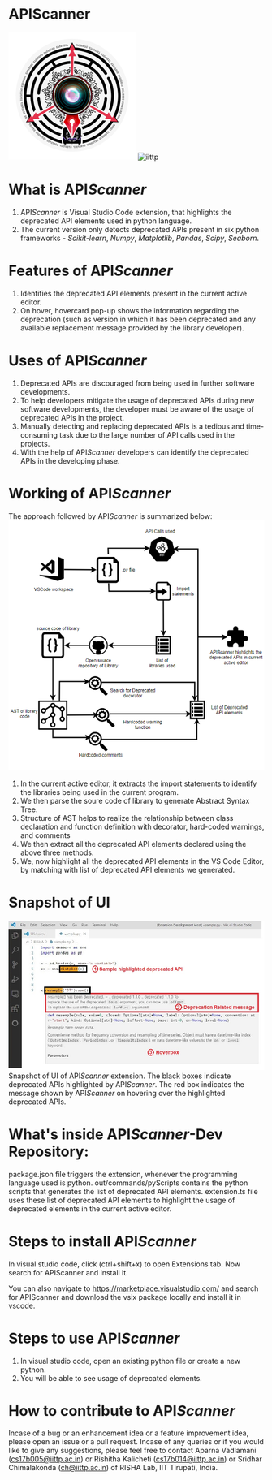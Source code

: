# APIScanner
![risha](images/logo.png)
![iittp](https://user-images.githubusercontent.com/42757231/99178231-f3fb9300-2736-11eb-8942-0cde97e79d3b.png)

# What is API*Scanner*
1. API*Scanner* is Visual Studio Code extension, that highlights the deprecated API elements used in python language.
2. The current version only detects deprecated APIs present in six python frameworks - *Scikit-learn*, *Numpy*, *Matplotlib*, *Pandas*, *Scipy*, *Seaborn*.

# Features of API*Scanner*
1. Identifies the deprecated API elements present in the current active editor.
2. On hover, hovercard pop-up shows the information regarding the deprecation (such as version in which it has been deprecated and any available replacement message provided by the library developer).

# Uses of API*Scanner*
1. Deprecated APIs are discouraged from being used in further software developments.
2. To help developers mitigate the usage of deprecated APIs during new software developments, the developer must be aware of the usage of deprecated APIs in the project.
3. Manually detecting and replacing deprecated APIs is a tedious and time-consuming task due to the large number of API calls used in the projects.
4. With the help of API*Scanner* developers can identify the deprecated APIs in the developing phase.

# Working of API*Scanner*
The approach followed by API*Scanner* is summarized below:
![Approach diagram](images/updated_process_diagram.PNG)
1. In the current active editor, it extracts the import statements to identify the libraries being used in the current program.
2. We then parse the soure code of library to generate Abstract Syntax Tree. 
3.  Structure of AST helps to realize the relationship between class declaration and function definition with decorator, hard-coded warnings, and comments
4. We then extract all the deprecated API elements declared using the above three methods.
5. We, now highlight all the deprecated API elements in the VS Code Editor, by matching with list of deprecated API elements we generated.

# Snapshot of UI
![Sample UI](images/sampleUI_light.JPG)
Snapshot of UI of API*Scanner* extension. The black boxes indicate deprecated APIs highlighted by API*Scanner*. The red box indicates the message shown by API*Scanner* on hovering over the highlighted deprecated APIs.

# What's inside API*Scanner*-Dev Repository:
package.json file triggers the extension, whenever the programming language used is python. out/commands/pyScripts contains the python scripts that generates the list of deprecated API elements. extension.ts file uses these list of deprecated API elements to highlight the usage of deprecated elements in the current active editor.

# Steps to install API*Scanner*
In visual studio code, click (ctrl+shift+x) to open Extensions tab. Now search for APIScanner and install it.

You can also navigate to https://marketplace.visualstudio.com/ and search for APIScanner and download the vsix package locally and install it in vscode.

# Steps to use API*Scanner*
1. In visual studio code, open an existing python file or create a new python.
2. You will be able to see usage of deprecated elements. 
# How to contribute to API*Scanner*
Incase of a bug or an enhancement idea or a feature improvement idea, please open an issue or a pull request. Incase of any queries or if you would like to give any suggestions, please feel free to contact Aparna Vadlamani (cs17b005@iittp.ac.in) or Rishitha Kalicheti (cs17b014@iittp.ac.in) or Sridhar Chimalakonda (ch@iittp.ac.in) of RISHA Lab, IIT Tirupati, India.
